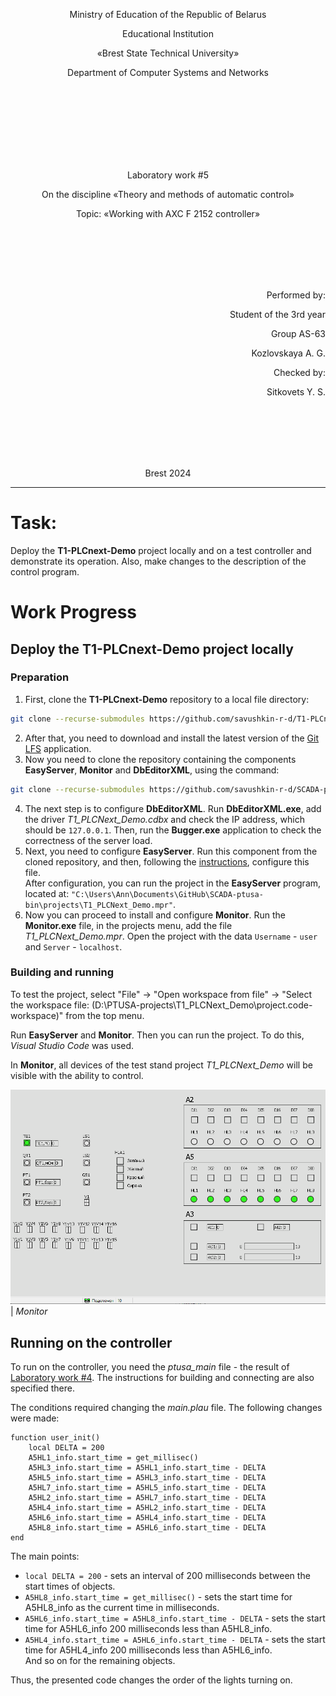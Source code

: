 <p align="center">Ministry of Education of the Republic of Belarus</p>
<p align="center">Educational Institution</p>
<p align="center">«Brest State Technical University»</p>
<p align="center">Department of Computer Systems and Networks</p>
<br><br><br><br><br><br><br>
<p align="center">Laboratory work #5</p>
<p align="center">On the discipline «Theory and methods of automatic control»</p>
<p align="center">Topic: «Working with AXC F 2152 controller»</p>
<br><br><br><br><br>
<p align="right">Performed by:</p>
<p align="right">Student of the 3rd year</p>
<p align="right">Group AS-63</p>
<p align="right">Kozlovskaya A. G.</p>
<p align="right">Checked by:</p>
<p align="right">Sitkovets Y. S.</p>
<br><br><br><br><br>
<p align="center">Brest 2024</p>

---

# Task:
Deploy the **T1-PLCnext-Demo** project locally and on a test controller and demonstrate its operation. Also, make changes to the description of the control program.

# Work Progress

## Deploy the **T1-PLCnext-Demo** project locally

### Preparation

1. First, clone the **T1-PLCnext-Demo** repository to a local file directory:
```sh
git clone --recurse-submodules https://github.com/savushkin-r-d/T1-PLCnext-Demo
```

2. After that, you need to download and install the latest version of the [Git LFS](https://git-lfs.com/) application.
3. Now you need to clone the repository containing the components **EasyServer**, **Monitor** and **DbEditorXML**, using the command:
```sh
git clone --recurse-submodules https://github.com/savushkin-r-d/SCADA-ptusa-bin
```
 4. The next step is to configure **DbEditorXML**. Run **DbEditorXML.exe**, add the driver *T1_PLCNext_Demo.cdbx* and check the IP address, which should be `127.0.0.1`. Then, run the **Bugger.exe** application to check the correctness of the server load.
 5. Next, you need to configure **EasyServer**. Run this component from the cloned repository, and then, following the [instructions](https://github.com/savushkin-r-d/T1-PLCnext-Demo?tab=readme-ov-file#клонирование-проекта), configure this file.
<br> After configuration, you can run the project in the **EasyServer** program, located at: `"C:\Users\Ann\Documents\GitHub\SCADA-ptusa-bin\projects\T1_PLCNext_Demo.mpr"`.
 6. Now you can proceed to install and configure **Monitor**. Run the **Monitor.exe** file, in the projects menu, add the file *T1_PLCNext_Demo.mpr*. Open the project with the data `Username` - `user` and `Server` - `localhost`.


### Building and running

To test the project, select "File" -> "Open workspace from file" -> "Select the workspace file: (D:\PTUSA-projects\T1_PLCNext_Demo\project.code-workspace)" from the top menu.

Run **EasyServer** and **Monitor**. Then you can run the project. To do this, _Visual Studio Code_ was used.

In **Monitor**, all devices of the test stand project *T1_PLCNext_Demo* will be visible with the ability to control.

![](./images/monitor_done.png)
<br>
| _Monitor_

## Running on the controller

To run on the controller, you need the _ptusa_main_ file - the result of [Laboratory work #4](../../task_04/doc/readme.md). The instructions for building and connecting are also specified there.

The conditions required changing the _main.plau_ file. The following changes were made:
```plau
function user_init()
    local DELTA = 200
    A5HL1_info.start_time = get_millisec()
    A5HL3_info.start_time = A5HL1_info.start_time - DELTA
    A5HL5_info.start_time = A5HL3_info.start_time - DELTA
    A5HL7_info.start_time = A5HL5_info.start_time - DELTA
    A5HL2_info.start_time = A5HL7_info.start_time - DELTA
    A5HL4_info.start_time = A5HL2_info.start_time - DELTA
    A5HL6_info.start_time = A5HL4_info.start_time - DELTA
    A5HL8_info.start_time = A5HL6_info.start_time - DELTA
end
```

The main points:
- `local DELTA = 200` - sets an interval of 200 milliseconds between the start times of objects.
- `A5HL8_info.start_time = get_millisec()` - sets the start time for A5HL8_info as the current time in milliseconds.
- `A5HL6_info.start_time = A5HL8_info.start_time - DELTA` - sets the start time for A5HL6_info 200 milliseconds less than A5HL8_info.
- `A5HL4_info.start_time = A5HL6_info.start_time - DELTA` - sets the start time for A5HL4_info 200 milliseconds less than A5HL6_info.
<br>And so on for the remaining objects.

Thus, the presented code changes the order of the lights turning on.



       




           


               
